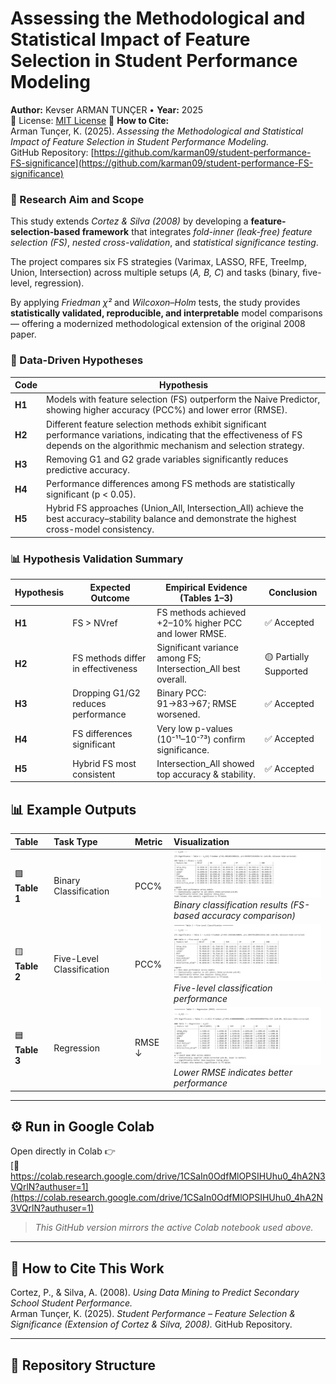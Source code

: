 #  Assessing the Methodological and Statistical Impact of Feature Selection in Student Performance Modeling

**Author:** Kevser ARMAN TUNÇER • **Year:** 2025  
📜 License: [MIT License](LICENSE)
📖 **How to Cite:**  
Arman Tunçer, K. (2025). *Assessing the Methodological and Statistical Impact of Feature Selection in Student Performance Modeling.*  
GitHub Repository: [https://github.com/karman09/student-performance-FS-significance](https://github.com/karman09/student-performance-FS-significance)

### 🧠 Research Aim and Scope

This study extends *Cortez & Silva (2008)* by developing a **feature-selection-based framework** that integrates *fold-inner (leak-free) feature selection (FS)*, *nested cross-validation*, and *statistical significance testing*.

The project compares six FS strategies (Varimax, LASSO, RFE, TreeImp, Union, Intersection) across multiple setups (*A, B, C*) and tasks (binary, five-level, regression).

By applying *Friedman χ²* and *Wilcoxon–Holm* tests, the study provides **statistically validated, reproducible, and interpretable** model comparisons — offering a modernized methodological extension of the original 2008 paper.


### 🧠 Data-Driven Hypotheses

| Code | Hypothesis |
|------|-------------|
| **H1** | Models with feature selection (FS) outperform the Naive Predictor, showing higher accuracy (PCC%) and lower error (RMSE). |
| **H2** | Different feature selection methods exhibit significant performance variations, indicating that the effectiveness of FS depends on the algorithmic mechanism and selection strategy. |
| **H3** | Removing G1 and G2 grade variables significantly reduces predictive accuracy. |
| **H4** | Performance differences among FS methods are statistically significant (p < 0.05). |
| **H5** | Hybrid FS approaches (Union_All, Intersection_All) achieve the best accuracy–stability balance and demonstrate the highest cross-model consistency. |


### 📊 Hypothesis Validation Summary

| Hypothesis | Expected Outcome | Empirical Evidence (Tables 1–3) | Conclusion |
|-------------|------------------|----------------------------------|-------------|
| **H1** | FS > NVref | FS methods achieved +2–10% higher PCC and lower RMSE. | ✅ Accepted |
| **H2** | FS methods differ in effectiveness | Significant variance among FS; Intersection_All best overall. | 🟡 Partially Supported |
| **H3** | Dropping G1/G2 reduces performance | Binary PCC: 91→83→67; RMSE worsened. | ✅ Accepted |
| **H4** | FS differences significant | Very low p-values (10⁻¹¹–10⁻⁷³) confirm significance. | ✅ Accepted |
| **H5** | Hybrid FS most consistent | Intersection_All showed top accuracy & stability. | ✅ Accepted |



## 📊 Example Outputs

| Table | Task Type | Metric | Visualization |
|:------|:-----------|:--------|:---------------|
| 🟩 **Table 1** | Binary Classification | PCC% | <img src="https://raw.githubusercontent.com/karman09/student-performance-FS-significance/main/fs-significance-studentdata/fs_significance/ikili.png" width="500"><br>_Binary classification results (FS-based accuracy comparison)_ |
| 🟨 **Table 2** | Five-Level Classification | PCC% | <img src="https://raw.githubusercontent.com/karman09/student-performance-FS-significance/main/fs-significance-studentdata/fs_significance/five.png" width="500"><br>_Five-level classification performance_ |
| 🟦 **Table 3** | Regression | RMSE ↓ | <img src="https://raw.githubusercontent.com/karman09/student-performance-FS-significance/main/fs-significance-studentdata/fs_significance/reg.png" width="500"><br>_Lower RMSE indicates better performance_ |

---

## ⚙️ Run in Google Colab
Open directly in Colab 👉  
[🔗 https://colab.research.google.com/drive/1CSaIn0OdfMlOPSIHUhu0_4hA2N3VQrlN?authuser=1](https://colab.research.google.com/drive/1CSaIn0OdfMlOPSIHUhu0_4hA2N3VQrlN?authuser=1)

> _This GitHub version mirrors the active Colab notebook used above._

---

## 🧾 How to Cite This Work

Cortez, P., & Silva, A. (2008). *Using Data Mining to Predict Secondary School Student Performance.*  
Arman Tunçer, K. (2025). *Student Performance – Feature Selection & Significance (Extension of Cortez & Silva, 2008).* GitHub Repository.

---

## 📁 Repository Structure


